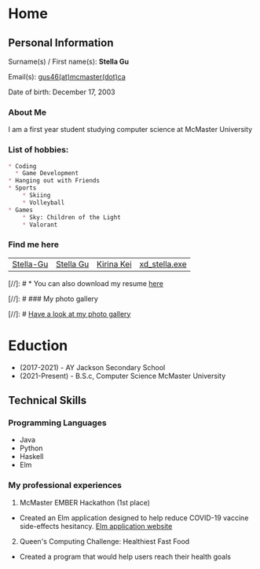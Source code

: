 # Home

<script src="https://kit.fontawesome.com/6d173168d3.js" crossorigin="anonymous"></script>

## Personal Information
Surname(s) / First name(s): **Stella Gu**

Email(s): [gus46(at)mcmaster(dot)ca](mailto:gus46@mcmaster.ca)

Date of birth: December 17, 2003

### About Me

I am a first year student studying computer science at McMaster University


### List of hobbies:

```markdown
* Coding
  * Game Development
* Hanging out with Friends
* Sports
    * Skiing
    * Volleyball
* Games
    * Sky: Children of the Light
    * Valorant
```

### Find me here

<table>
    <tr>
        <td>
            <a href="https://github.com/Stella-Gu" target="blank"><i class="fab fa-github fa-lg"></i> Stella-Gu</a>
        </td>
        <td>
            <a href="https://www.linkedin.com/in/stella-gu-21067a212/" target="blank"><i class="fab fa-linkedin fa-lg"></i> Stella Gu</a>
        </td>
        <td>
            <a href="https://www.youtube.com/channel/UC6NqBvwkPs07OJ7uaZHf0XA" target="blank"><i class="fab fa-youtube fa-lg"></i> Kirina Kei</a>
        </td>
        <td>
            <a href="https://www.instagram.com/xd_stella.exe/" target="blank"><i class="fab fa-instagram fa-lg"></i> xd_stella.exe</a>
        </td>
    </tr>
</table>

[//]: # * <i class="fas fa-file fa-lg"></i> You can also download my resume [here](cv.pdf)

[//]: # ### My photo gallery

[//]: # [Have a look at my photo gallery](/photo.md)

# Eduction
* (2017-2021) - AY Jackson Secondary School 
* (2021-Present) - B.S.c, Computer Science McMaster University 

## Technical Skills

### Programming Languages

* Java
* Python
* Haskell
* Elm

### My professional experiences

1. McMaster EMBER Hackathon (1st place)
* Created an Elm application designed to help reduce COVID-19 vaccine side-effects hesitancy.
<a href="https://macoutreach.rocks/share/005096c5" target="blank">Elm application website</a>
2. Queen's Computing Challenge: Healthiest Fast Food
* Created a program that would help users reach their health goals
